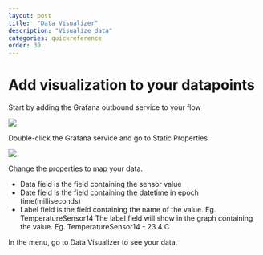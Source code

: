 ```yaml
---
layout: post
title:  "Data Visualizer"
description: "Visualize data"
categories: quickreference
order: 30
---
```

# Add visualization to your datapoints

Start by adding the Grafana outbound service to your flow

<img src="{{site.baseurl}}/images/data-visualizer/1.png">

Double-click the Grafana service and go to Static Properties

<img src="{{site.baseurl}}/images/data-visualizer/1.png">

Change the properties to map your data.
- Data field is the field containing the sensor value
- Date field is the field containing the datetime in epoch time(milliseconds)
- Label field is the field containing the name of the value. Eg. TemperatureSensor14 
The label field will show in the graph containing the value. Eg. TemperatureSensor14 - 23.4 C


In the menu, go to Data Visualizer to see your data.


